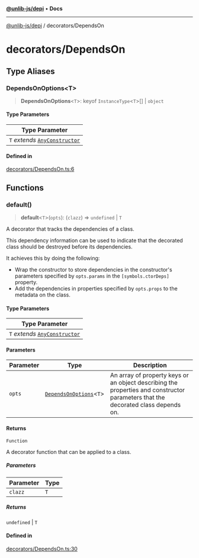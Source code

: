 [**@unlib-js/depi**](../README.md) • **Docs**

***

[@unlib-js/depi](../README.md) / decorators/DependsOn

# decorators/DependsOn

## Type Aliases

### DependsOnOptions\<T\>

> **DependsOnOptions**\<`T`\>: keyof `InstanceType`\<`T`\>[] \| `object`

#### Type Parameters

| Type Parameter |
| ------ |
| `T` *extends* [`AnyConstructor`](../index.md#anyconstructor) |

#### Defined in

[decorators/DependsOn.ts:6](https://github.com/unlib-js/depi/blob/main/src/decorators/DependsOn.ts#L6)

## Functions

### default()

> **default**\<`T`\>(`opts`): (`clazz`) => `undefined` \| `T`

A decorator that tracks the dependencies of a class.

This dependency information can be used to indicate that the decorated class
should be destroyed before its dependencies.

It achieves this by doing the following:

- Wrap the constructor to store dependencies in the constructor's parameters
  specified by `opts.params` in the `[symbols.ctorDeps]` property.
- Add the dependencies in properties specified by `opts.props` to the
  metadata on the class.

#### Type Parameters

| Type Parameter |
| ------ |
| `T` *extends* [`AnyConstructor`](../index.md#anyconstructor) |

#### Parameters

| Parameter | Type | Description |
| ------ | ------ | ------ |
| `opts` | [`DependsOnOptions`](DependsOn.md#dependsonoptionst)\<`T`\> | An array of property keys or an object describing the properties and constructor parameters that the decorated class depends on. |

#### Returns

`Function`

A decorator function that can be applied to a class.

##### Parameters

| Parameter | Type |
| ------ | ------ |
| `clazz` | `T` |

##### Returns

`undefined` \| `T`

#### Defined in

[decorators/DependsOn.ts:30](https://github.com/unlib-js/depi/blob/main/src/decorators/DependsOn.ts#L30)
